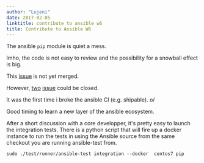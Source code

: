 ```yaml
---
author: "Lujeni"
date: 2017-02-05
linktitle: contribute to ansible w6
title: Contribute to Ansible W6
---
```


The ansible `pip` module is quiet a mess.

Imho, the code is not easy to review and the possibility for a snowball effect is big.


This [issue](https://github.com/ansible/ansible/issues/20983) is not yet merged.

However, [two](https://github.com/ansible/ansible/issues/20983) [issue](https://github.com/ansible/ansible/issues/19028) could be closed.


It was the first time i broke the ansible CI (e.g. shipable). o/

Good timing to learn a new layer of the ansible ecosystem.

After a short discussion with a core developper, it's pretty easy to launch the integration tests. 
There is a python script that will fire up a docker instance to run the tests in using the Ansible source from the same checkout you are running ansible-test from.

```
sudo ./test/runner/ansible-test integration --docker  centos7 pip
```
